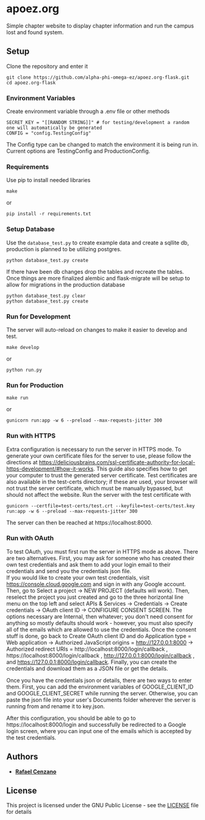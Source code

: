 # apoez.org

Simple chapter website to display chapter information and run the campus lost and found system.

## Setup

Clone the repository and enter it

```
git clone https://github.com/alpha-phi-omega-ez/apoez.org-flask.git
cd apoez.org-flask
```

### Environment Variables

Create environment variable through a .env file or other methods

```
SECRET_KEY = "[[RANDOM STRING]]" # for testing/development a random one will automatically be generated
CONFIG = "config.TestingConfig"
```

The Config type can be changed to match the environment it is being run in. Current options are TestingConfig and ProductionConfig.

### Requirements

Use pip to install needed libraries

```
make
```

or

```
pip install -r requirements.txt
```

### Setup Database

Use the `database_test.py` to create example data and create a sqllite db, production is planned to be utilizing postgres.

```
python database_test.py create
```

If there have been db changes drop the tables and recreate the tables. Once things are more finalized alembic and flask-migrate will be setup to allow for migrations in the production database

```
python database_test.py clear
python database_test.py create
```

### Run for Development

The server will auto-reload on changes to make it easier to develop and test.

```
make develop
```

or

```
python run.py
```

### Run for Production

```
make run
```

or

```
gunicorn run:app -w 6 --preload --max-requests-jitter 300
```

### Run with HTTPS

Extra configuration is necessary to run the server in HTTPS mode. To generate your own certificate files for the server to use, please follow the directions at https://deliciousbrains.com/ssl-certificate-authority-for-local-https-development/#how-it-works. This guide also specifies how to get your computer to trust the generated server certificate. Test certificates are also available in the test-certs directory; if these are used, your browser will not trust the server certificate, which must be manually bypassed, but should not affect the website. Run the server with the test certificate with
```
gunicorn --certfile=test-certs/test.crt --keyfile=test-certs/test.key run:app -w 6 --preload --max-requests-jitter 300
```

The server can then be reached at https://localhost:8000.

### Run with OAuth

To test OAuth, you must first run the server in HTTPS mode as above. There are two alternatives. First, you may ask for someone who has created their own test credentials and ask them to add your login email to their credentials and send you the credentials json file.  
If you would like to create your own test credentials, visit https://console.cloud.google.com and sign in with any Google account. Then, go to Select a project -> NEW PROJECT (defaults will work). Then, reselect the project you just created and go to the three horizontal line menu on the top left and select APIs & Services -> Credentials -> Create credentials -> OAuth client ID -> CONFIGURE CONSENT SCREEN. The options necessary are Internal, then whatever; you don't need consent for anything so mostly defaults should work - however, you must also specify all of the emails which are allowed to use the credentials. Once the consent stuff is done, go back to Create OAuth client ID and do Application type = Web application -> Authorized JavaScript origins = http://127.0.0.1:8000 -> Authorized redirect URIs = http://localhost:8000/login/callback , https://localhost:8000/login/callback , http://127.0.0.1:8000/login/callback , and https://127.0.0.1:8000/login/callback. Finally, you can create the credentials and download them as a JSON file or get the details.  

Once you have the credentials json or details, there are two ways to enter them. First, you can add the environment variables of GOOGLE_CLIENT_ID and GOOGLE_CLIENT_SECRET while running the server. Otherwise, you can paste the json file into your user's Documents folder wherever the server is running from and rename it to key.json.  

After this configuration, you should be able to go to https://localhost:8000/login and successfully be redirected to a Google login screen, where you can input one of the emails which is accepted by the test credentials.  

## Authors

* [**Rafael Cenzano**](https://github.com/RafaelCenzano)

## License

This project is licensed under the GNU Public License - see the [LICENSE](LICENSE) file for details

